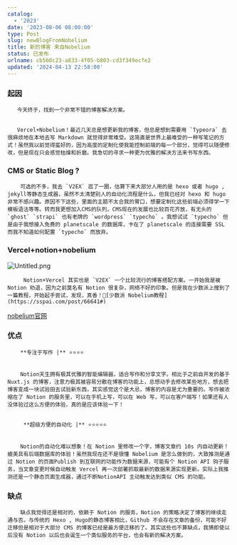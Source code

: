 ```yaml
---
catalog:
  - '2023'
date: '2023-08-06 08:00:00'
type: Post
slug: newBlogFromNobelium
title: 新的博客 来自Nobelium
status: 已发布
urlname: cb560c23-a833-4f05-b803-cd3f349ecfe2
updated: '2024-04-13 22:58:00'
---
```


### 起因


       今天终于，找到一个非常不错的博客解决方案。


       Vercel+Nobelium！最近几天总是想更新我的博客，但总是想到需要用 `Typeora` 去很麻烦地在本地去写 Markdown 就觉得非常难受。这简直是世界上最难受的一种写笔记的方式！虽然我以前觉得蛮好的，因为高度的定制化使我能控制前端的每一个部分，觉得可以随便修改，但是现在只会感觉枯燥和折磨。我急切的寻求一种更为优雅的解决方法来书写东西。


### CMS or Static Blog ?


        可选的不多，我去 `V2EX` 逛了一圈，估算下来大部分人用的是 hexo 或者 hugo , jekyll等静态生成器，虽然不太清楚别人的自动化流程是什么，但我已经对 hexo 和 hugo 非常不感兴趣。原因不下这些，里面的主题不太合我的胃口，想要定制化这些前端必须得学一下模板语法等等。转而我更想加入CMS的队列，CMS现在的发展也比较百花齐放，有无头的 `ghost` `strapi` 也有老牌的 `wordpress` `typecho` 。我想试试 `typecho` 但是由于我想接入免费的 planetscale 的数据库，卡在了 planetscale 的连接需要 SSL 而我不知道如何配置 `typecho` 而放弃。


### Vercel+notion+nobelium


![Untitled.png](https://prod-files-secure.s3.us-west-2.amazonaws.com/ed141b76-e4f4-4030-b3c9-9f8f9925cc4f/0ecc86b3-acdd-477f-ab59-852a7f533d4c/Untitled.png?X-Amz-Algorithm=AWS4-HMAC-SHA256&X-Amz-Content-Sha256=UNSIGNED-PAYLOAD&X-Amz-Credential=ASIAZI2LB4664POYIVN6%2F20250713%2Fus-west-2%2Fs3%2Faws4_request&X-Amz-Date=20250713T075056Z&X-Amz-Expires=3600&X-Amz-Security-Token=IQoJb3JpZ2luX2VjEPf%2F%2F%2F%2F%2F%2F%2F%2F%2F%2FwEaCXVzLXdlc3QtMiJIMEYCIQDRRr6XaKOBzUwdBnJzazqMrhdtn%2BLS8leih2eIWUxyswIhAO6%2BECCQ8eSgi2Xr9kC84IF1B81FPSBGWQQokhQ2SCnUKv8DCBAQABoMNjM3NDIzMTgzODA1IgxfmURRR4QORWKklYEq3AO5blAMW%2BcH%2Fqyuizx4%2BAZdnD2B5PdI%2FBmvp839U58jyPuZme%2BV%2B3X3Z8XBrZ9pA1ePrkKrAycVIANNh05Dat0d8KrYBUoN%2FK6EdPjPfdH2fLmf9KPZat951di0NHaeglWsULFM31ELmgO35tuu%2Fvl3PFGXzSxq2JZIOagrClyMw1uQrc%2FpJ9J9VOpYSDu4QVijBb4um8%2FqqJkM1rAJMMVjIcaRN8lV9RL6Xvz%2Bgdk2zDlhbJmdK9IpFd4EKh9w57M%2B1SFY1ea95S%2BN6ywxe5jCOV8fDhczfNsTJcZlEptaZ9Uxg7UEIrIi94Og5QO43nEQpgmHJZ4ug4pRKzJFLQFGgk5iIYtHnbmJo3VLROkrkbZcYkxkM0ktBPCfW6n3Y1UlLt5D5wvK4foPrgsTyTq1IFYPGo3OD3GUTQVlPk26FBklsoLSQFlAibGqKd0gVJ6BlvjV38VgWTpE3bmgfhpfJsl4RXX%2FNSLawYyNQQ1kb4%2F2D7TosPhg%2FjhbdemhyuucR28KE0Ioqg1Z2thppGMzeRW%2F6I5MeHcpoyOmF2ae4AUS4KlG9O7rpPdQakLtxgijSSd4RpXOadOyc8BFuolzEJBetccvxqNyCXBqa3gpy0CcHh%2FAY%2B8sFMtHqjCTpc3DBjqkAQkLOavQBQoMAFcKqrwk6GqINfa2d%2B7LHkQvrzRJS3%2FR82c1sKM4Gwmm1Bw2CtKPTkNiqhvh3ZJhbo1XWA%2FVWxQY0jSSt0nggBpdlBNMkQ0Ba9XkksvngciB%2FriOYhY44PenkwzD6U3NsHJrk%2BRrU488VKp5tXFmL7l2ieR7WqLDRKgI9nRkt2ypElw4V2Br6XAmrS4C9R6gX2%2FlmX2t%2Fl3yyOTn&X-Amz-Signature=1df22d52b6c552791ad19279071835ab686324a6ca780887ab74b87b7b43b932&X-Amz-SignedHeaders=host&x-amz-checksum-mode=ENABLED&x-id=GetObject)


         Notion+Vercel 其实也是 `V2EX` 一个比较流行的博客搭配方案。一开始我是被 Notion 劝退，因为之前莫名有 Notion 很复杂，网络不好的印象。但是我在少数派上搜到了一篇教程，开始起手尝试，发现，真香！🔗[少数派 Nobelium教程](https://sspai.com/post/66641#) 


[nobelium官网](https://nobelium.js.org/)


### 优点


        **专注于写作 |** ⭐⭐⭐⭐


        Notion天生拥有极其优雅的智能编辑器，适合写作和分享文字。相比于之前自开发的基于Nuxt.js 的博客，注意力极其被容易分散在博客的功能上，总想动手去修改某些地方，想去把博客变成一块试验田去试验新东西，其实感觉这个是大忌，博客的内容是尤为重要的。写作被浓缩在了 Notion 的服务里，可以在手机上写，可以在 Web 写，可以在客户端写！如果还有人没体验过这么方便的体验，真的是应该体验一下！


         **超级方便的自动化 |** ⭐⭐⭐⭐⭐


        Notion的自动化难以想象！在 Notion 里修改一个字，博客文章约 10s 内自动更新！媲美具有后端数据库的体验！虽然我现在还不是很懂 Nobelium 是怎么做到的，大致推测是通过 Notion 的页面Publish 到互联网的功能作为数据来源，可能有个 Notion API 钩子服务，当文章变更时候自动触发 Vercel 再一次部署抓取最新的数据来源实现更新。实际上我推测还是一个静态页面生成器，通过不断NotionAPI 主动触发达到类似 CMS 的功能。


### 缺点


        缺点我觉得还是相对的，依赖于 Notion 的服务，Notion 的策略决定了博客的继续走通与否。与传统的 Hexo , Hugo的静态博客相比，Github 不会存在文章的备份，可能不好迁移但是相对于大部分 CMS 的博客已经是最方便迁移的了。其实这些也不算缺点，我猜即使以后没有 Notion 以后也会诞生一个类似服务的平台，也会有新的解决方案。

